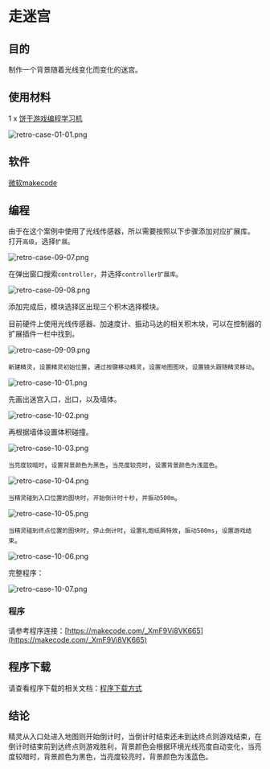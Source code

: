 ﻿# 走迷宫

## 目的

制作一个背景随着光线变化而变化的迷宫。

## 使用材料

1 x [饼干游戏编程学习机](https://item.taobao.com/item.htm?spm=a1z10.5-c-s.w4002-18602834185.82.51a95ccfE1IJt1&id=644090757603)

![retro-case-01-01.png](https://wiki-media-ef.oss-cn-hongkong.aliyuncs.com//images/retro-case-01-01.png)

## 软件

[微软makecode](https://arcade.makecode.com/)

## 编程

由于在这个案例中使用了光线传感器，所以需要按照以下步骤添加对应扩展库。
打开`高级`，选择`扩展`。

![retro-case-09-07.png](https://wiki-media-ef.oss-cn-hongkong.aliyuncs.com//images/retro-case-09-07.png)

在弹出窗口搜索`controller`，并选择`controller扩展库`。

![retro-case-09-08.png](https://wiki-media-ef.oss-cn-hongkong.aliyuncs.com//images/retro-case-09-08.png)

添加完成后，模块选择区出现三个积木选择模块。

目前硬件上使用光线传感器、加速度计、振动马达的相关积木块，可以在控制器的扩展插件一栏中找到。

![retro-case-09-09.png](https://wiki-media-ef.oss-cn-hongkong.aliyuncs.com//images/retro-case-09-09.png)

`新建精灵`，`设置精灵初始位置`，`通过按键移动精灵`，`设置地图图块`，`设置镜头跟随精灵移动`。

![retro-case-10-01.png](https://wiki-media-ef.oss-cn-hongkong.aliyuncs.com//images/retro-case-10-01.png)

先画出迷宫入口，出口，以及墙体。

![retro-case-10-02.png](https://wiki-media-ef.oss-cn-hongkong.aliyuncs.com//images/retro-case-10-02.png)

再根据墙体设置体积碰撞。

![retro-case-10-03.png](https://wiki-media-ef.oss-cn-hongkong.aliyuncs.com//images/retro-case-10-03.png)

`当亮度较暗时`，`设置背景颜色为黑色`，`当亮度较亮时`，`设置背景颜色为浅蓝色`。

![retro-case-10-04.png](https://wiki-media-ef.oss-cn-hongkong.aliyuncs.com//images/retro-case-10-04.png)


`当精灵碰到入口位置的图块时`，`开始倒计时十秒`，`并振动500m`。

![retro-case-10-05.png](https://wiki-media-ef.oss-cn-hongkong.aliyuncs.com//images/retro-case-10-05.png)

`当精灵碰到终点位置的图块时`，`停止倒计时`，`设置礼炮纸屑特效`，`振动500ms`，`设置游戏结束`。

![retro-case-10-06.png](https://wiki-media-ef.oss-cn-hongkong.aliyuncs.com//images/retro-case-10-06.png)

完整程序：

![retro-case-10-07.png](https://wiki-media-ef.oss-cn-hongkong.aliyuncs.com//images/retro-case-10-07.png)

### 程序


请参考程序连接：[https://makecode.com/_XmF9Vi8VK665](https://makecode.com/_XmF9Vi8VK665)


## 程序下载

请查看程序下载的相关文档：[程序下载方式](https://www.yuque.com/elecfreaks-learn/retro/wxo25w)

## 结论

精灵从入口处进入地图则开始倒计时，当倒计时结束还未到达终点则游戏结束，在倒计时结束前到达终点则游戏胜利，背景颜色会根据环境光线亮度自动变化，当亮度较暗时，背景颜色为黑色，当亮度较亮时，背景颜色为浅蓝色。
